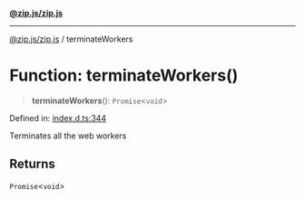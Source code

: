 [**@zip.js/zip.js**](../README.md)

***

[@zip.js/zip.js](../globals.md) / terminateWorkers

# Function: terminateWorkers()

> **terminateWorkers**(): `Promise`\<`void`\>

Defined in: [index.d.ts:344](https://github.com/gildas-lormeau/zip.js/blob/f3a32a7ff6dfd704bbdd861b62eec086ef8a7c94/index.d.ts#L344)

Terminates all the web workers

## Returns

`Promise`\<`void`\>

